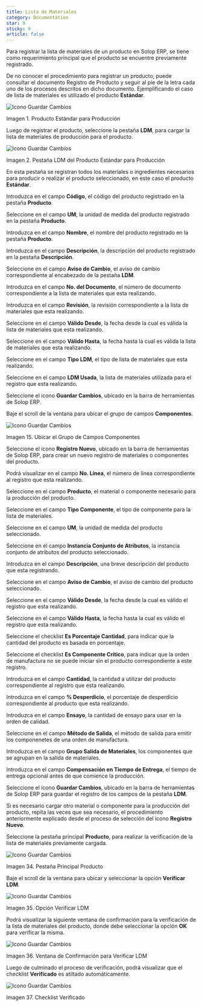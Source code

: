 ```yaml
---
title: Lista de Materiales
category: Documentation
star: 9
sticky: 9
article: false
---
```


Para registrar la lista de materiales de un producto en Solop ERP, se tiene como requerimiento principal que el producto se encuentre previamente registrado.

De no conocer el procedimiento para registrar un producto, puede consultar el documento Registro de Producto y seguir al pie de la letra cada uno de los procesos descritos en dicho documento. Ejemplificando el caso de lista de materiales es utilizado el producto **Estándar**.

![Icono Guardar Cambios](/assets/img/docs/materials-management/mam-materials-image38.png)

Imagen 1. Producto Estándar para Producción

Luego de registrar el producto, seleccione la pestaña **LDM**, para cargar la lista de materiales de producción para el producto.

![Icono Guardar Cambios](/assets/img/docs/materials-management/mam-materials-image39.png)

Imagen 2. Pestaña LDM del Producto Estándar para Producción

En esta pestaña se registran todos los materiales o ingredientes necesarios para producir o realizar el producto seleccionado, en este caso el producto **Estándar**.

Introduzca en el campo **Código**, el código del producto registrado en la pestaña **Producto**.

Seleccione en el campo **UM**, la unidad de medida del producto registrado en la pestaña **Producto**.

Introduzca en el campo **Nombre**, el nombre del producto registrado en la pestaña **Producto**.

Introduzca en el campo **Descripción**, la descripción del producto registrado en la pestaña **Descripción**.

Seleccione en el campo **Aviso de Cambio**, el aviso de cambio correspondiente al encabezado de la pestaña **LDM**.

Introduzca en el campo **No. del Documento**, el número de documento correspondiente a la lista de materiales que esta realizando.

Introduzca en el campo **Revisión**, la revisión correspondiente a la lista de materiales que esta realizando.

Seleccione en el campo **Válido Desde**, la fecha desde la cual es válida la lista de materiales que esta realizando.

Seleccione en el campo **Válido Hasta**, la fecha hasta la cual es válida la lista de materiales que esta realizando.

Seleccione en el campo **Tipo LDM**, el tipo de lista de materiales que esta realizando.

Seleccione en el campo **LDM Usada**, la lista de materiales utilizada para el registro que esta realizando.

Seleccione el icono **Guardar Cambios**, ubicado en la barra de herramientas de Solop ERP.

Baje el scroll de la ventana para ubicar el grupo de campos **Componentes**.

![Icono Guardar Cambios](/assets/img/docs/materials-management/mam-materials-image52.png)

Imagen 15. Ubicar el Grupo de Campos Componentes

Seleccione el icono **Registro Nuevo**, ubicado en la barra de herramientas de Solop ERP, para crear un nuevo registro de materiales o componentes del producto.

Podrá visualizar en el campo **No. Línea**, el número de línea correspondiente al registro que esta realizando.

Seleccione en el campo **Producto**, el material o componente necesario para la producción del producto.

Seleccione en el campo **Tipo Componente**, el tipo de componente para la lista de materiales.

Seleccione en el campo **UM**, la unidad de medida del producto seleccionado.

Seleccione en el campo **Instancia Conjunto de Atributos**, la instancia conjunto de atributos del producto seleccionado.

Introduzca en el campo **Descripción**, una breve descripción del producto que esta registrando.

Seleccione en el campo **Aviso de Cambio**, el aviso de cambio del producto seleccionado.

Seleccione en el campo **Válido Desde**, la fecha desde la cual es válido el registro que esta realizando.

Seleccione en el campo **Válido Hasta**, la fecha hasta la cual es válido el registro que esta realizando.

Seleccione el checklist **Es Porcentaje Cantidad**, para indicar que la cantidad del producto es basada en porcentaje.

Seleccione el checklist **Es Componente Crítico**, para indicar que la orden de manufactura no se puede iniciar sin el producto correspondiente a este registro.

Introduzca en el campo **Cantidad**, la cantidad a utilizar del producto correspondiente al registro que esta realizando.

Introduzca en el campo **% Desperdicio**, el porcentaje de desperdicio correspondiente al producto que esta realizando.

Introduzca en el campo **Ensayo**, la cantidad de ensayo para usar en la orden de calidad.

Seleccione en el campo **Método de Salida**, el método de salida para emitir los componenetes de una orden de manufactura.

Introduzca en el campo **Grupo Salida de Materiales**, los componentes que se agrupan en la salida de materiales.

Introduzca en el campo **Compensación en Tiempo de Entrega**, el tiempo de entrega opcional antes de que comience la producción.

Seleccione el icono **Guardar Cambios**, ubicado en la barra de herramientas de Solop ERP para guardar el registro de los campos de la pestaña **LDM**.

Si es necesario cargar otro material o componente para la producción del producto, repita las veces que sea necesario, el procedimiento anteriormente explicado desde el proceso de selección del icono **Registro Nuevo**.

Seleccione la pestaña principal **Producto**, para realizar la verificación de la lista de materiales previamente cargada.

![Icono Guardar Cambios](/assets/img/docs/materials-management/mam-materials-image71.png)

Imagen 34. Pestaña Principal Producto

Baje el scroll de la ventana para ubicar y seleccionar la opción **Verificar LDM**.

![Icono Guardar Cambios](/assets/img/docs/materials-management/mam-materials-image72.png)

Imagen 35. Opción Verificar LDM

Podrá visualizar la siguiente ventana de confirmación para la verificación de la lista de materiales del producto, donde debe seleccionar la opción **OK** para verificar la misma.

![Icono Guardar Cambios](/assets/img/docs/materials-management/mam-materials-image73.png)

Imagen 36. Ventana de Confirmación para Verificar LDM

Luego de culminado el proceso de verificación, podrá visualizar que el checklist **Verificado** es atiltado automáticamente.

![Icono Guardar Cambios](/assets/img/docs/materials-management/mam-materials-image74.png)

Imagen 37. Checklist Verificado
